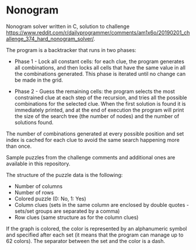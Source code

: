 # Nonogram

Nonogram solver written in C, solution to challenge https://www.reddit.com/r/dailyprogrammer/comments/am1x6o/20190201_challenge_374_hard_nonogram_solver/.

The program is a backtracker that runs in two phases:

- Phase 1 - Lock all constant cells: for each clue, the program generates all combinations, and then locks all cells that have the same value in all the combinations generated. This phase is iterated until no change can be made in the grid.

- Phase 2 - Guess the remaining cells: the program selects the most constrained clue at each step of the recursion, and tries all the possible combinations for the selected clue. When the first solution is found it is immediately printed, and at the end of execution the program will print the size of the search tree (the number of nodes) and the number of solutions found.

The number of combinations generated at every possible position and set index is cached for each clue to avoid the same search happening more than once.

Sample puzzles from the challenge comments and additional ones are available in this repository.

The structure of the puzzle data is the following:

- Number of columns
- Number of rows
- Colored puzzle (0: No, 1: Yes)
- Column clues (sets in the same column are enclosed by double quotes - sets/set groups are separated by a comma)
- Row clues (same structure as for the column clues)

If the graph is colored, the color is represented by an alphanumeric symbol and specified after each set (it means that the program can manage up to 62 colors). The separator between the set and the color is a dash.
